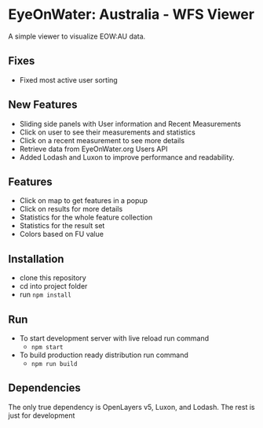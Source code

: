 # EyeOnWater: Australia - WFS Viewer

A simple viewer to visualize EOW:AU data.

## Fixes
- Fixed most active user sorting

## New Features
- Sliding side panels with User information and Recent Measurements
- Click on user to see their measurements and statistics
- Click on a recent measurement to see more details
- Retrieve data from EyeOnWater.org Users API
- Added Lodash and Luxon to improve performance and readability.

## Features
- Click on map to get features in a popup
- Click on results for more details
- Statistics for the whole feature collection
- Statistics for the result set
- Colors based on FU value

## Installation
- clone this repository
- cd into project folder
- run `npm install`

## Run
- To start development server with live reload run command 
  - `npm start`
- To build production ready distribution run command 
  - `npm run build`

## Dependencies
The only true dependency is OpenLayers v5, Luxon, and Lodash. The rest is just for development

